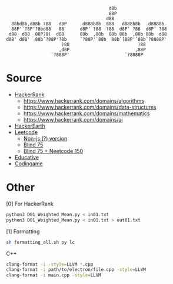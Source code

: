 ```

                                       d8b                   
                                       88P                   
                                      d88                    
  88bd8b,d88b ?88   d8P      d888b8b  888   d888b8b   d8888b 
  88P'`?8P'?8bd88   88      d8P' ?88  ?88  d8P' ?88  d8P' ?88
 d88  d88  88P?8(  d88      88b  ,88b  88b 88b  ,88b 88b  d88
d88' d88'  88b`?88P'?8b     `?88P'`88b  88b`?88P'`88b`?8888P'
                     )88                          )88        
                    ,d8P                         ,88P        
                 `?888P'                     `?8888P         

```


# Source

- [HackerRank](https://www.hackerrank.com/dashboard)
  - https://www.hackerrank.com/domains/algorithms
  - https://www.hackerrank.com/domains/data-structures
  - https://www.hackerrank.com/domains/mathematics
  - https://www.hackerrank.com/domains/ai
- [HackerEarth](https://www.hackerearth.com/practice/)
- [Leetcode](https://leetcode.com/problemset/all/)
  - [Non-js (?) version](https://leetcode.ca/all/problems.html)
  - [Blind 75](https://leetcode.com/discuss/general-discussion/460599/blind-75-leetcode-questions)
  - [Blind 75 + Neetcode 150](https://neetcode.io/practice)
- [Educative](https://www.educative.io/courses/grokking-the-coding-interview)
- [Codingame](https://www.codingame.com/training)



# Other

[0] For HackerRank
```bash
python3 D01_Weighted_Mean.py < in01.txt
python3 D01_Weighted_Mean.py < in01.txt > out01.txt
```

[1] Formatting
```bash
sh formatting_all.sh py lc
```

C++
```bash
clang-format -i -style=LLVM *.cpp
clang-format -i path/to/electron/file.cpp -style=LLVM
clang-format -i main.cpp -style=LLVM
```
